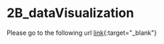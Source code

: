 # 2B_dataVisualization
Please go to the following url
[link](http://appleternity.github.io/2B_dataVisualization/){:target="_blank"}
